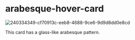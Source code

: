 # arabesque-hover-card

![240334349-cf70913c-eeb8-4688-9ce6-9d9d8dd0e8cd](https://github.com/maythedaddy/arabesque-hover-card/assets/35832485/cc124c61-6832-4f6b-9287-533338d305b8)

This card has a glass-like arabesque pattern.
